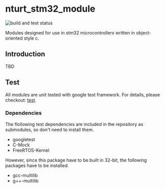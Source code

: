 # nturt_stm32_module

![build and test status](https://github.com/NTURacingTeam/nturt_stm32_module/actions/workflows/nturt_stm32_module-ci.yml/badge.svg)

Modules designed for use in stm32 microcontrollers written in object-oriented style c.

## Introduction

TBD

## Test

All modules are unit tested with google test framework. For details, please checkout: [test](test/README.md).

### Dependencies

The flollowing test dependencies are included in the repository as submodules, so don't need to install them.

- googletest
- C-Mock
- FreeRTOS-Kernel

However, since this package have to be built in 32-bit, the following packages have to be installed.

- gcc-multilib
- g++-multilib
